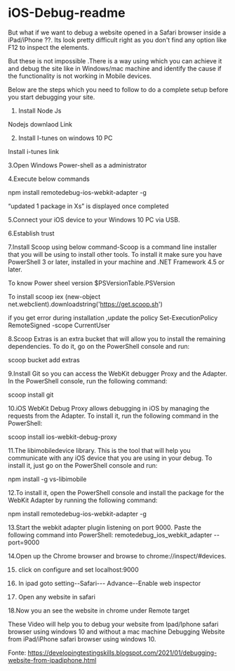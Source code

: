 # iOS-Debug-readme

But what if we want to debug a website opened in a Safari browser inside a iPad/iPhone ??. Its look pretty difficult right  as you don't find any option like F12 to inspect the elements.

But these  is not impossible .There is a way using which you can achieve it and debug the site like in Windows/mac machine and identify the cause if the functionality is not working in Mobile devices.

Below are the steps which you need to follow to do a complete setup before you start debugging your site.

1. Install Node Js

Nodejs downlaod Link

2. Install I-tunes on windows 10 PC

Install i-tunes link

3.Open Windows Power-shell as a administrator

4.Execute below commands

npm install remotedebug-ios-webkit-adapter -g

“updated 1 package in Xs” is displayed once completed

5.Connect your iOS device to your Windows 10 PC via USB.

6.Establish trust

7.Install Scoop using below command-Scoop is a command line installer that you will be using to install other tools.
To install it make sure you have PowerShell 3 or later, installed in your machine and .NET Framework 4.5 or later.

To know Power sheel version
$PSVersionTable.PSVersion

To install scoop
iex (new-object net.webclient).downloadstring('https://get.scoop.sh')


if you get error during installation ,update the policy
Set-ExecutionPolicy RemoteSigned -scope CurrentUser

8.Scoop Extras is an extra bucket that will allow you to install the remaining dependencies. To do it, go on the PowerShell console and run:

scoop bucket add extras

9.Install Git so you can access the WebKit debugger Proxy and the Adapter. In the PowerShell console, run the following command:

scoop install git


10.iOS WebKit Debug Proxy allows debugging in iOS by managing the requests from the Adapter. To install it, run the following command in the PowerShell:

scoop install ios-webkit-debug-proxy

11.The libimobiledevice library. This is the tool that will help you communicate with any iOS device that you are using in your debug. To install it, just go on the PowerShell console and run:

npm install -g vs-libimobile

12.To install it, open the PowerShell console and install the package for the WebKit Adapter by running the following command:

npm install remotedebug-ios-webkit-adapter -g

13.Start the webkit adapter plugin listening on port 9000.
Paste the following command into PowerShell:
remotedebug_ios_webkit_adapter --port=9000

14.Open up the Chrome browser and browse to chrome://inspect/#devices.

15. click on configure and set localhost:9000

16. In ipad goto setting--Safari--- Advance--Enable web inspector

17. Open any website in safari

18.Now you an see the website in chrome under Remote target

These Video will help you to debug your website from Ipad/Iphone safari browser using windows 10 and without a mac machine
Debugging Website from iPad/iPhone safari browser using windows 10. 

Fonte: https://developingtestingskills.blogspot.com/2021/01/debugging-website-from-ipadiphone.html

